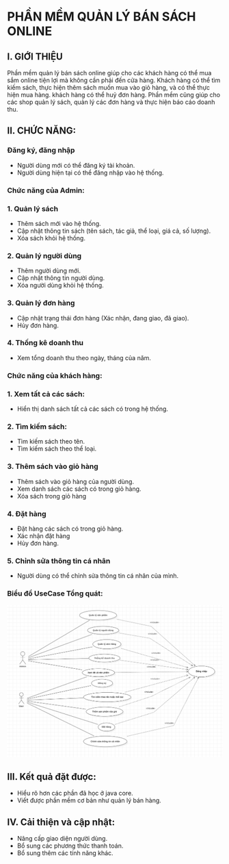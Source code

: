 # PHẦN MỀM QUẢN LÝ BÁN SÁCH ONLINE

## I. GIỚI THIỆU
  Phần mềm quản lý bán sách online giúp cho các khách hàng có thể mua sắm online tiện lợi mà không cần phải đến cửa hàng.
  Khách hàng có thể tìm kiếm sách, thực hiện thêm sách muốn mua vào giỏ hàng, và có thể thực hiện mua hàng. khách hàng có thể huỷ đơn hàng.
  Phần mềm cũng giúp cho các shop quản lý sách, quản lý các đơn hàng và thực hiện báo cáo doanh thu.
## II. CHỨC NĂNG:
### Đăng ký, đăng nhập
- Người dùng mới có thể đăng ký tài khoản.
- Người dùng hiện tại có thể đăng nhập vào hệ thống.
### Chức năng của Admin:
### 1. Quản lý sách
- Thêm sách mới vào hệ thống.
- Cập nhật thông tin sách (tên sách, tác giả, thể loại, giá cả, số lượng).
- Xóa sách khỏi hệ thống.
### 2. Quản lý người dùng
- Thêm người dùng mới.
- Cập nhật thông tin người dùng.
- Xóa người dùng khỏi hệ thống.
### 3. Quản lý đơn hàng
- Cập nhật trạng thái đơn hàng (Xác nhận, đang giao, đã giao).
- Hủy đơn hàng.
### 4. Thống kê doanh thu
- Xem tổng doanh thu theo ngày, tháng của năm.
### Chức năng của khách hàng:
### 1. Xem tất cả các sách:
- Hiển thị danh sách tất cả các sách có trong hệ thống.
### 2. Tìm kiếm sách:
- Tìm kiếm sách theo tên.
- Tìm kiếm sách theo thể loại.
### 3. Thêm sách vào giỏ hàng
- Thêm sách vào giỏ hàng của người dùng.
- Xem danh sách các sách có trong giỏ hàng.
- Xóa sách trong giỏ hàng
### 4. Đặt hàng
- Đặt hàng các sách có trong giỏ hàng.
- Xác nhận đặt hàng
- Hủy đơn hàng.
### 5. Chỉnh sửa thông tin cá nhân
- Người dùng có thể chỉnh sửa thông tin cá nhân của mình.
### Biểu đồ UseCase Tổng quát:
![Ảnh biểu đồ usecase](./src/assets/usecaseTQ.png)
## III. Kết quả đặt được:
- Hiểu rõ hơn các phần đã học ở java core.
- Viết được phần mềm cơ bản như quản lý bán hàng.
## IV. Cải thiện và cập nhật:
  - Nâng cấp giao diện người dùng.
  - Bổ sung các phương thức thanh toán.
  - Bổ sung thêm các tính năng khác.


